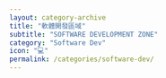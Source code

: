 ```yaml
---
layout: category-archive
title: "軟體開發區域"
subtitle: "SOFTWARE DEVELOPMENT ZONE"
category: "Software Dev"
icon: "💻"
permalink: /categories/software-dev/
---
```

